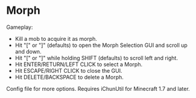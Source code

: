 Morph
====================

Gameplay:

- Kill a mob to acquire it as morph.
- Hit "[" or "]" (defaults) to open the Morph Selection GUI and scroll up and down.
- Hit "[" or "]" while holding SHIFT (defaults) to scroll left and right.
- Hit ENTER/RETURN/LEFT CLICK to select a Morph.
- Hit ESCAPE/RIGHT CLICK to close the GUI.
- Hit DELETE/BACKSPACE to delete a Morph.

Config file for more options.
Requires iChunUtil for Minecraft 1.7 and later.
